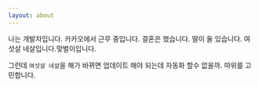```yaml
---
layout: about
---
```


나는 개발자입니다. 카카오에서 근무 중입니다. 결혼은 했습니다.
딸이 둘 있습니다. 여섯살 네살입니다.맞벌이입니다.

그런데 `여섯살 네살`을 해가 바뀌면 업데이트 해야 되는데 자동화 할수 없을까. 따위를 고민합니다.
